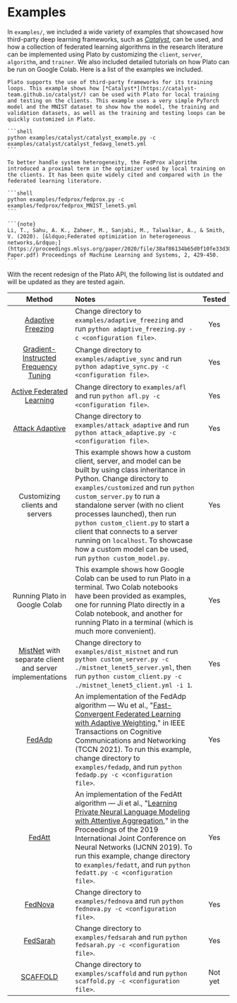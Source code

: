 # Examples

In `examples/`, we included a wide variety of examples that showcased how third-party deep learning frameworks, such as [*Catalyst*](https://catalyst-team.github.io/catalyst/), can be used, and how a collection of federated learning algorithms in the research literature can be implemented using Plato by customizing the `client`, `server`, `algorithm`, and `trainer`. We also included detailed tutorials on how Plato can be run on Google Colab. Here is a list of the examples we included.

````{admonition} **Catalyst**
Plato supports the use of third-party frameworks for its training loops. This example shows how [*Catalyst*](https://catalyst-team.github.io/catalyst/) can be used with Plato for local training and testing on the clients. This example uses a very simple PyTorch model and the MNIST dataset to show how the model, the training and validation datasets, as well as the training and testing loops can be quickly customized in Plato.

```shell
python examples/catalyst/catalyst_example.py -c examples/catalyst/catalyst_fedavg_lenet5.yml
```
````

````{admonition} **FedProx**
To better handle system heterogeneity, the FedProx algorithm introduced a proximal term in the optimizer used by local training on the clients. It has been quite widely cited and compared with in the federated learning literature.

```shell
python examples/fedprox/fedprox.py -c examples/fedprox/fedprox_MNIST_lenet5.yml
```

```{note}
Li, T., Sahu, A. K., Zaheer, M., Sanjabi, M., Talwalkar, A., & Smith, V. (2020). [&ldquo;Federated optimization in heterogeneous networks,&rdquo;](https://proceedings.mlsys.org/paper/2020/file/38af86134b65d0f10fe33d30dd76442e-Paper.pdf) Proceedings of Machine Learning and Systems, 2, 429-450.
```
````

With the recent redesign of the Plato API, the following list is outdated and will be updated as they are tested again.

|  Method  | Notes | Tested  |
| :------: | :---------- | :-----: |
|[Adaptive Freezing](https://henryhxu.github.io/share/chen-icdcs21.pdf) | Change directory to `examples/adaptive_freezing` and run `python adaptive_freezing.py -c <configuration file>`. | Yes |
|[Gradient-Instructed Frequency Tuning](https://github.com/TL-System/plato/blob/main/examples/adaptive_sync/papers/adaptive_sync.pdf) | Change directory to `examples/adaptive_sync` and run `python adaptive_sync.py -c <configuration file>`. | Yes |
|[Active Federated Learning](https://arxiv.org/pdf/1909.12641.pdf)| Change directory to `examples/afl` and run `python afl.py -c <configuration file>`. | Yes |
|[Attack Adaptive](https://arxiv.org/pdf/2102.05257.pdf)| Change directory to `examples/attack_adaptive` and run `python attack_adaptive.py -c <configuration file>`. | Yes |
|Customizing clients and servers | This example shows how a custom client, server, and model can be built by using class inheritance in Python. Change directory to `examples/customized` and run `python custom_server.py` to run a standalone server (with no client processes launched), then run `python custom_client.py` to start a client that connects to a server running on `localhost`. To showcase how a custom model can be used, run `python custom_model.py`. | Yes |
|Running Plato in Google Colab | This example shows how Google Colab can be used to run Plato in a terminal. Two Colab notebooks have been provided as examples, one for running Plato directly in a Colab notebook, and another for running Plato in a terminal (which is much more convenient). | Yes |
|[MistNet](https://github.com/TL-System/plato/blob/main/docs/papers/MistNet.pdf) with separate client and server implementations | Change directory to `examples/dist_mistnet` and run `python custom_server.py -c ./mistnet_lenet5_server.yml`, then run `python custom_client.py -c ./mistnet_lenet5_client.yml -i 1`. | Yes |
|[FedAdp](https://ieeexplore.ieee.org/abstract/document/9442814) | An implementation of the FedAdp algorithm — Wu et al., "[Fast-Convergent Federated Learning with Adaptive Weighting](https://ieeexplore.ieee.org/abstract/document/9442814)," in IEEE Transactions on Cognitive Communications and Networking (TCCN 2021). To run this example, change directory to `examples/fedadp`, and run `python fedadp.py -c <configuration file>`. | Yes |
|[FedAtt](https://arxiv.org/abs/1812.07108) | An implementation of the FedAtt algorithm — Ji et al., "[Learning Private Neural Language Modeling with Attentive Aggregation](https://arxiv.org/abs/1812.07108)," in the Proceedings of the 2019 International Joint Conference on Neural Networks (IJCNN 2019). To run this example, change directory to `examples/fedatt`, and run `python fedatt.py -c <configuration file>`. | Yes |
|[FedNova](https://proceedings.neurips.cc/paper/2020/hash/564127c03caab942e503ee6f810f54fd-Abstract.html) | Change directory to `examples/fednova` and run `python fednova.py -c <configuration file>`. | Yes |
|[FedSarah](https://arxiv.org/pdf/1703.00102.pdf)                             | Change directory to `examples/fedsarah` and run `python fedsarah.py -c <configuration file>`. | Yes |
|[SCAFFOLD](https://arxiv.org/pdf/1910.06378.pdf)                             | Change directory to `examples/scaffold` and run `python scaffold.py -c <configuration file>`. | Not yet |
